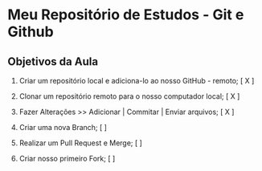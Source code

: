 # Meu Repositório de Estudos  - Git e Github

## Objetivos da Aula

1. Criar um repositório local e adiciona-lo ao nosso GitHub - remoto; [ X ]

2. Clonar um repositório remoto para o nosso computador local; [ X ]

3. Fazer Alterações >> Adicionar | Commitar | Enviar arquivos; [ X ]

4. Criar uma nova Branch; [ ]

5. Realizar um Pull Request e Merge; [ ]

6. Criar nosso primeiro Fork; [ ]

